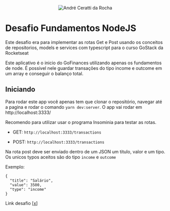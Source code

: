 <p align="center">
  <img src="https://i.imgur.com/Wh3jjrl.png" alt="André Ceratti da Rocha" />
</p>

# Desafio Fundamentos NodeJS

Este desafio era para implementar as rotas Get e Post usando os conceitos de repositorios, models e services com typescript para o curso GoStack da Rocketseat

Este aplicativo é o inicio do GoFinances utilizando apenas os fundamentos de node. É possivel nele guardar transações do tipo income e outcome em um array e conseguir o balanço total.

## Iniciando

Para rodar este app você apenas tem que clonar o repositório, navegar até a pagina e rodar o comando ```yarn dev:server```. O app vai rodar em http://localhost:3333/

Recomendo para utilizar usar o programa Insominia para testar as rotas.

- GET: ```http://localhost:3333/transactions```

- POST: ```http://localhost:3333/transactions```

Na rota post deve ser enviado dentro de um JSON um titulo, valor e um tipo. Os unicos typos aceitos são do tipo ```income``` e ```outcome```

Exemplo:
```
{
  "title": "Salário",
  "value": 3500,
  "type": "income"
}
```

Link desafio [[x](https://github.com/Rocketseat/bootcamp-gostack-desafios/tree/master/desafio-fundamentos-nodejs)]
